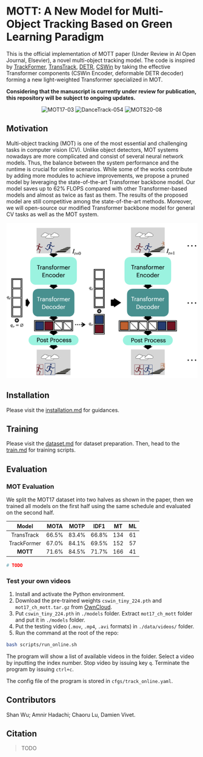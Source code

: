 # MOTT: A New Model for Multi-Object Tracking Based on Green Learning Paradigm

This is the official implementation of MOTT paper (Under Review in AI Open Journal, Elsevier), a novel multi-object tracking model. 
The code is inspired
by [TrackFormer](https://github.com/timmeinhardt/trackformer), [TransTrack](https://github.com/PeizeSun/TransTrack),
[DETR](https://github.com/fundamentalvision/Deformable-DETR), [CSWin](https://github.com/microsoft/CSWin-Transformer)
by taking the effective Transformer components (CSWin Encoder, deformable DETR decoder) forming a new light-weighted
Transformer specialized in MOT.

**Considering that the manuscript is currently under review for publication, this repository will be subject to ongoing updates.**

<div align="center">
    <img src="assets/MOT17-03-mott.gif" alt="MOT17-03" width="375"/>
    <img src="assets/DT-054-mott.gif" alt="DanceTrack-054" width="375"/>
    <img src="assets/MOT20-08-mott.gif" alt="MOTS20-08" width="375"/>
</div>

## Motivation

Multi-object tracking (MOT) is one of the most essential and challenging tasks in computer vision (CV). Unlike object
detectors, MOT systems nowadays are more complicated and consist of several neural network models. Thus, the balance
between the system performance and the runtime is crucial for online scenarios. While some of the works contribute by
adding more modules to achieve improvements, we propose a pruned model by leveraging the state-of-the-art Transformer
backbone model. Our model saves up to 62% FLOPS compared with other Transformer-based models and almost as twice as
fast as them. The results of the proposed model are still competitive among the state-of-the-art methods. Moreover, we
will open-source our modified Transformer backbone model for general CV tasks as well as the MOT system.

<div align="center">
   <img src="assets/model_arch.png" alt="MOTT-model" width="560"/>
</div>

## Installation

Please visit the [installation.md](docs/installation.md) for guidances.

## Training

Please visit the [dataset.md](docs/dataset.md) for dataset preparation. Then, head to the [train.md](docs/train.md) for
training scripts.

## Evaluation

### MOT Evaluation

We split the MOT17 dataset into two halves as shown in the paper, then we trained all models on the first half using the same schedule and evaluated on the second half.

<center>

|    Model    | MOTA  | MOTP  | IDF1  | MT  | ML |
|:-----------:|:-----:|:-----:|:-----:|:---:|:--:|
| TransTrack  | 66.5% | 83.4% | 66.8% | 134 | 61 |
| TrackFormer | 67.0% | 84.1% | 69.5% | 152 | 57 |
|  **MOTT**   | 71.6% | 84.5% | 71.7% | 166 | 41 |

</center>

```bash
# TODO
```

### Test your own videos

1. Install and activate the Python environment.
2. Download the pre-trained weights `cswin_tiny_224.pth` and `mot17_ch_mott.tar.gz`
   from [OwnCloud](https://owncloud.ut.ee/owncloud/s/wppiGAgSHTxEdJ8).
3. Put `cswin_tiny_224.pth` in `./models` folder. Extract `mot17_ch_mott` folder and put it in `./models`
   folder.
4. Put the testing video (`.mov`, `.mp4`, `.avi` formats) in `./data/videos/` folder.
5. Run the command at the root of the repo:

```bash
bash scripts/run_online.sh
```

The program will show a list of available videos in the folder.
Select a video by inputting the index number.
Stop video by issuing key `q`.
Terminate the program by issuing `ctrl+c`.

The config file of the program is stored in `cfgs/track_online.yaml`.

## Contributors
Shan Wu; Amnir Hadachi; Chaoru Lu, Damien Vivet. 

## Citation

> TODO
